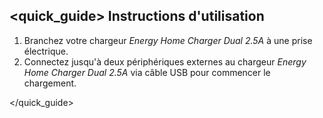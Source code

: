 ## <quick_guide> Instructions d'utilisation

1. Branchez votre chargeur *Energy Home Charger Dual 2.5A* à une prise électrique.
2. Connectez jusqu'à deux périphériques externes au chargeur *Energy Home Charger Dual 2.5A* via câble USB pour
commencer le chargement.

</quick_guide>
